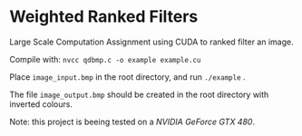 # Weighted Ranked Filters

Large Scale Computation Assignment using CUDA to ranked filter an image.

Compile with:  ```nvcc qdbmp.c -o example example.cu```

Place ```image_input.bmp``` in the root directory, and run ```./example``` .

The file ```image_output.bmp``` should be created in the root directory with inverted colours.

Note: this project is beeing tested on a _NVIDIA GeForce GTX 480_.